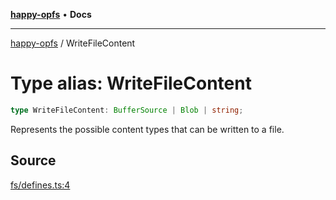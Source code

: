 [**happy-opfs**](../README.md) • **Docs**

***

[happy-opfs](../README.md) / WriteFileContent

# Type alias: WriteFileContent

```ts
type WriteFileContent: BufferSource | Blob | string;
```

Represents the possible content types that can be written to a file.

## Source

[fs/defines.ts:4](https://github.com/JiangJie/happy-opfs/blob/fcbf5b5ef2676cbf90b3a855acdadcf7a79ef72c/src/fs/defines.ts#L4)
